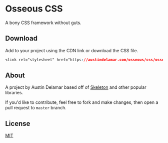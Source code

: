 # Osseous CSS

A bony CSS framework without guts.

## Download

Add to your project using the CDN link or download the CSS file.

```css
<link rel="stylesheet" href="https://austindelamar.com/osseous/css/osseous.min.css">
```

## About

A project by Austin Delamar based off of [Skeleton](https://github.com/dhg/Skeleton) and other popular libraries.

If you'd like to contribute, feel free to fork and make changes, then open a pull request to `master` branch.

## License

[MIT](/LICENSE)